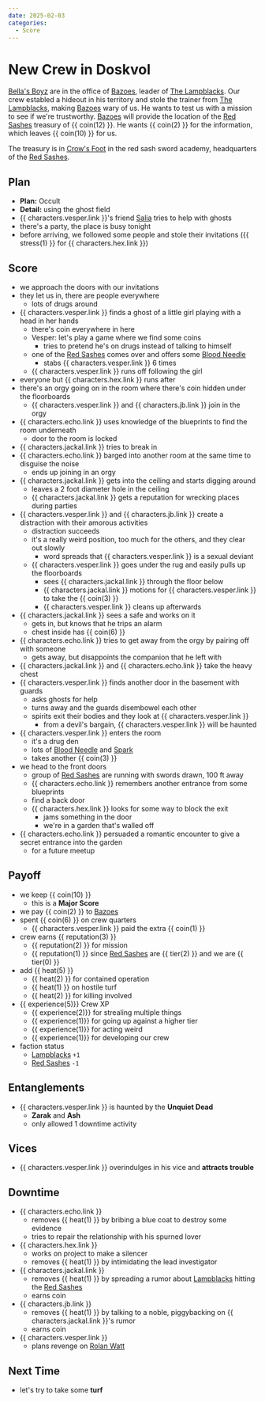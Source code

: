```yaml
---
date: 2025-02-03
categories:
  - Score
---
```

# New Crew in Doskvol

[Bella's Boyz](bellas-boyz.md) are in the office of [Bazoes](bazoes.md), leader of [The Lampblacks](lampblacks.md).
Our crew establed a hideout in his territory and stole the trainer from [The Lampblacks](lampblacks.md), making [Bazoes](bazoes.md) wary of us.
He wants to test us with a mission to see if we're trustworthy.
[Bazoes](bazoes.md) will provide the location of the [Red Sashes](red-sashes.md) treasury of {{ coin(12) }}.
He wants {{ coin(2) }} for the information, which leaves {{ coin(10) }} for us.

<!-- more -->

The treasury is in [Crow's Foot](crows-foot.md) in the red sash sword academy, headquarters of the [Red Sashes](red-sashes.md).

## Plan

- **Plan:** Occult
- **Detail:** using the ghost field
- {{ characters.vesper.link }}'s friend [Salia](salia.md) tries to help with ghosts
- there's a party, the place is busy tonight
- before arriving, we followed some people and stole their invitations ({{ stress(1) }} for {{ characters.hex.link }})

## Score

- we approach the doors with our invitations
- they let us in, there are people everywhere
    - lots of drugs around
- {{ characters.vesper.link }} finds a ghost of a little girl playing with a head in her hands
    - there's coin everywhere in here
    - Vesper: let's play a game where we find some coins
        - tries to pretend he's on drugs instead of talking to himself
    - one of the [Red Sashes](red-sashes.md) comes over and offers some [Blood Needle](blood-needle.md)
        - stabs {{ characters.vesper.link }} 6 times
    - {{ characters.vesper.link }} runs off following the girl
- everyone but {{ characters.hex.link }} runs after
- there's an orgy going on in the room where there's coin hidden under the floorboards
    - {{ characters.vesper.link }} and {{ characters.jb.link }} join in the orgy
- {{ characters.echo.link }} uses knowledge of the blueprints to find the room underneath
    - door to the room is locked
- {{ characters.jackal.link }} tries to break in
- {{ characters.echo.link }} barged into another room at the same time to disguise the noise
    - ends up joining in an orgy
- {{ characters.jackal.link }} gets into the ceiling and starts digging around
    - leaves a 2 foot diameter hole in the ceiling
    - {{ characters.jackal.link }} gets a reputation for wrecking places during parties
- {{ characters.vesper.link }} and {{ characters.jb.link }} create a distraction with their amorous activities
    - distraction succeeds
    - it's a really weird position, too much for the others, and they clear out slowly
        - word spreads that {{ characters.vesper.link }} is a sexual deviant
    - {{ characters.vesper.link }} goes under the rug and easily pulls up the floorboards
        - sees {{ characters.jackal.link }} through the floor below
        - {{ characters.jackal.link }} motions for {{ characters.vesper.link }} to take the {{ coin(3) }}
        - {{ characters.vesper.link }} cleans up afterwards
- {{ characters.jackal.link }} sees a safe and works on it
    - gets in, but knows that he trips an alarm
    - chest inside has {{ coin(6) }}
- {{ characters.echo.link }} tries to get away from the orgy by pairing off with someone
    - gets away, but disappoints the companion that he left with
- {{ characters.jackal.link }} and {{ characters.echo.link }} take the heavy chest
- {{ characters.vesper.link }} finds another door in the basement with guards
    - asks ghosts for help
    - turns away and the guards disembowel each other
    - spirits exit their bodies and they look at {{ characters.vesper.link }}
        - from a devil's bargain, {{ characters.vesper.link }} will be haunted
- {{ characters.vesper.link }} enters the room
    - it's a drug den
    - lots of [Blood Needle](blood-needle.md) and [Spark](spark.md)
    - takes another {{ coin(3) }}
- we head to the front doors
    - group of [Red Sashes](red-sashes.md) are running with swords drawn, 100 ft away
    - {{ characters.echo.link }} remembers another entrance from some blueprints
    - find a back door
    - {{ characters.hex.link }} looks for some way to block the exit
        - jams something in the door
        - we're in a garden that's walled off
- {{ characters.echo.link }} persuaded a romantic encounter to give a secret entrance into the garden
    - for a future meetup

## Payoff

- we keep {{ coin(10) }}
    - this is a **Major Score**
- we pay {{ coin(2) }} to [Bazoes](bazoes.md)
- spent {{ coin(6) }} on crew quarters
    - {{ characters.vesper.link }} paid the extra {{ coin(1) }}
- crew earns {{ reputation(3) }}
    - {{ reputation(2) }} for mission
    - {{ reputation(1) }} since [Red Sashes](red-sashes.md) are {{ tier(2) }} and we are {{ tier(0) }}
- add {{ heat(5) }}
    - {{ heat(2) }} for contained operation
    - {{ heat(1) }} on hostile turf
    - {{ heat(2) }} for killing involved
- {{ experience(5)}} Crew XP
    - {{ experience(2)}} for strealing multiple things
    - {{ experience(1)}} for going up against a higher tier
    - {{ experience(1)}} for acting weird
    - {{ experience(1)}} for developing our crew
- faction status
    - [Lampblacks](lampblacks.md) `+1`
    - [Red Sashes](red-sashes.md) `-1`

## Entanglements

- {{ characters.vesper.link }} is haunted by the **Unquiet Dead**
    - **Zarak** and **Ash**
    - only allowed 1 downtime activity

## Vices

- {{ characters.vesper.link }} overindulges in his vice and **attracts trouble**

## Downtime

- {{ characters.echo.link }}
    - removes {{ heat(1) }} by bribing a blue coat to destroy some evidence
    - tries to repair the relationship with his spurned lover
- {{ characters.hex.link }}
    - works on project to make a silencer
    - removes {{ heat(1) }} by intimidating the lead investigator
- {{ characters.jackal.link }}
    - removes {{ heat(1) }} by spreading a rumor about [Lampblacks](lampblacks.md) hitting the [Red Sashes](red-sashes.md)
    - earns coin
- {{ characters.jb.link }}
    - removes {{ heat(1) }} by talking to a noble, piggybacking on {{ characters.jackal.link }}'s rumor
    - earns coin
- {{ characters.vesper.link }}
    - plans revenge on [Rolan Watt](rolan-watt.md)

## Next Time

- let's try to take some **turf**
